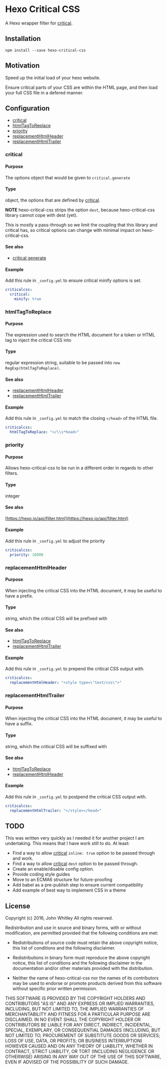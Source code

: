 # Hexo Critical CSS

A Hexo wrapper filter for [critical](https://github.com/addyosmani/critical#readme).

## Installation

```Shell
npm install --save hexo-critical-css
```

## Motivation

Speed up the initial load of your hexo website.

Ensure critical parts of your CSS are within the HTML page, and then
load your full CSS file in a defered manner.

## Configuration
* [critical](#critical)
* [htmlTagToReplace](#htmltagtoreplace)
* [priority](#priority)
* [replacementHtmlHeader](#replacementhtmlheader)
* [replacementHtmlTrailer](#replacementhtmltrailer)

### critical
#### Purpose
The options object that would be given to `critical.generate`
#### Type
object, the options that are defined by
[critical](https://github.com/addyosmani/critical#options).

**NOTE** hexo-critical-css strips the option `dest`, because
hexo-critical-css library cannot cope with dest (yet).

This is mostly a pass-through so we limit the coupling that this library
and critical has, so critical options can change with minimal impact
on hexo-critical-css.
#### See also
* [critical generate](https://github.com/addyosmani/critical#options)

#### Example
Add this rule in `_config.yml` to ensure critical minify options is set.
```YAML
criticalcss:
  critical:
    minify: true
```

### htmlTagToReplace
#### Purpose
The expression used to search the HTML document for a token or HTML tag to inject the critical CSS into
#### Type
regular expression string, suitable to be passed into `new RegExp(htmlTagToReplace)`.
#### See also
* [replacementHtmlHeader](#replacementhtmlheader)
* [replacementHtmlTrailer](#replacementhtmltrailer)

#### Example
Add this rule in `_config.yml` to match the closing `</head>` of the HTML file.
```YAML
criticalcss:
  htmlTagToReplace: "</\\s*head>"
```

### priority
#### Purpose
Allows hexo-critical-css to be run in a different order in regards to other filters.
#### Type
integer
#### See also
[https://hexo.io/api/filter.html](https://hexo.io/api/filter.html)

#### Example
Add this rule in `_config.yml` to adjust the priority
```YAML
criticalcss:
  priority: 10000
```

### replacementHtmlHeader
#### Purpose
When injecting the critical CSS into the HTML document, it may be useful to have a prefix.
#### Type
string, which the critical CSS will be prefixed with
#### See also
* [htmlTagToReplace](#htmltagtoreplace)
* [replacementHtmlTrailer](#replacementhtmltrailer)

#### Example
Add this rule in `_config.yml` to prepend the critical CSS output with.
```YAML
criticalcss:
  replacementHtmlHeader: "<style type=\"text/css\">"
```

### replacementHtmlTrailer
#### Purpose
When injecting the critical CSS into the HTML document, it may be useful to have a suffix.
#### Type
string, which the critical CSS will be suffixed with
#### See also
* [htmlTagToReplace](#htmlTagToReplace)
* [replacementHtmlHeader](#replacementHtmlHeader)

#### Example
Add this rule in `_config.yml` to postpend the critical CSS output with.
```YAML
criticalcss:
  replacementHtmlTrailer: "</style></head>"
```

## TODO

This was written very quickly as I needed it for another project I
am undertaking.  This means that I have work still to do.  At least:

* Find a way to allow [critical](https://github.com/addyosmani/critical#options) `inline: true` option to be passed through and work.
* Find a way to allow [critical](https://github.com/addyosmani/critical#options) `dest` option to be passed through.
* Create an enable/disable config option.
* Provide coding style guides
* Move to an ECMA6 structure for future-proofing
* Add babel as a pre-publish step to ensure current compatibility
* Add example of best way to implement CSS in a theme

## License

Copyright (c) 2016, John Whitley
All rights reserved.

Redistribution and use in source and binary forms, with or without
modification, are permitted provided that the following conditions are met:

* Redistributions of source code must retain the above copyright notice, this
  list of conditions and the following disclaimer.

* Redistributions in binary form must reproduce the above copyright notice,
  this list of conditions and the following disclaimer in the documentation
  and/or other materials provided with the distribution.

* Neither the name of hexo-critical-css nor the names of its
  contributors may be used to endorse or promote products derived from
  this software without specific prior written permission.

THIS SOFTWARE IS PROVIDED BY THE COPYRIGHT HOLDERS AND CONTRIBUTORS "AS IS"
AND ANY EXPRESS OR IMPLIED WARRANTIES, INCLUDING, BUT NOT LIMITED TO, THE
IMPLIED WARRANTIES OF MERCHANTABILITY AND FITNESS FOR A PARTICULAR PURPOSE ARE
DISCLAIMED. IN NO EVENT SHALL THE COPYRIGHT HOLDER OR CONTRIBUTORS BE LIABLE
FOR ANY DIRECT, INDIRECT, INCIDENTAL, SPECIAL, EXEMPLARY, OR CONSEQUENTIAL
DAMAGES (INCLUDING, BUT NOT LIMITED TO, PROCUREMENT OF SUBSTITUTE GOODS OR
SERVICES; LOSS OF USE, DATA, OR PROFITS; OR BUSINESS INTERRUPTION) HOWEVER
CAUSED AND ON ANY THEORY OF LIABILITY, WHETHER IN CONTRACT, STRICT LIABILITY,
OR TORT (INCLUDING NEGLIGENCE OR OTHERWISE) ARISING IN ANY WAY OUT OF THE USE
OF THIS SOFTWARE, EVEN IF ADVISED OF THE POSSIBILITY OF SUCH DAMAGE.
